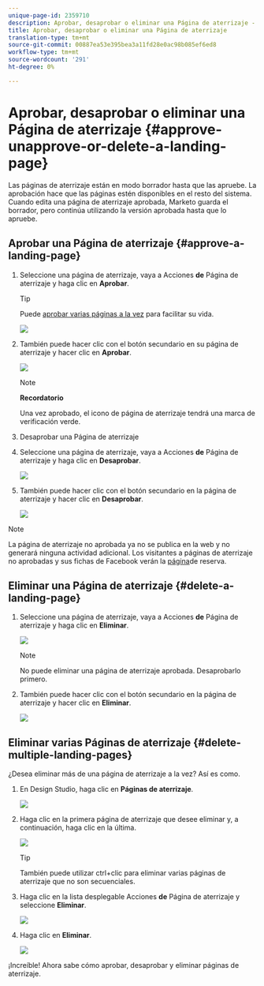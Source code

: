 ```yaml
---
unique-page-id: 2359710
description: Aprobar, desaprobar o eliminar una Página de aterrizaje - Documentos de marketing - Documentación del producto
title: Aprobar, desaprobar o eliminar una Página de aterrizaje
translation-type: tm+mt
source-git-commit: 00887ea53e395bea3a11fd28e0ac98b085ef6ed8
workflow-type: tm+mt
source-wordcount: '291'
ht-degree: 0%

---
```



# Aprobar, desaprobar o eliminar una Página de aterrizaje {#approve-unapprove-or-delete-a-landing-page}

Las páginas de aterrizaje están en modo borrador hasta que las apruebe. La aprobación hace que las páginas estén disponibles en el resto del sistema. Cuando edita una página de aterrizaje aprobada, Marketo guarda el borrador, pero continúa utilizando la versión aprobada hasta que lo apruebe.

## Aprobar una Página de aterrizaje {#approve-a-landing-page}

1. Seleccione una página de aterrizaje, vaya a Acciones **de** Página de aterrizaje y haga clic en **Aprobar**.

   >[!TIP]
   >
   >Puede [aprobar varias páginas a la vez](../../../../product-docs/demand-generation/landing-pages/landing-page-actions/approve-multiple-landing-pages-at-once.md) para facilitar su vida.

   ![](assets/image2014-9-16-15-3a28-3a22.png)

1. También puede hacer clic con el botón secundario en su página de aterrizaje y hacer clic en **Aprobar**.

   ![](assets/image2014-9-16-15-3a30-3a4.png)

   >[!NOTE]
   >
   >**Recordatorio**
   >
   >
   >Una vez aprobado, el icono de página de aterrizaje tendrá una marca de verificación verde.

1. Desaprobar una Página de aterrizaje
1. Seleccione una página de aterrizaje, vaya a Acciones **de** Página de aterrizaje y haga clic en **Desaprobar**.

   ![](assets/image2014-9-16-15-3a31-3a8.png)

1. También puede hacer clic con el botón secundario en la página de aterrizaje y hacer clic en **Desaprobar**.

   ![](assets/image2014-9-16-15-3a31-3a34.png)

>[!NOTE]
>
>La página de aterrizaje no aprobada ya no se publica en la web y no generará ninguna actividad adicional. Los visitantes a páginas de aterrizaje no aprobadas y sus fichas de Facebook verán la [página](../../../../product-docs/administration/settings/set-a-fallback-page.md)de reserva.

## Eliminar una Página de aterrizaje {#delete-a-landing-page}

1. Seleccione una página de aterrizaje, vaya a Acciones **de** Página de aterrizaje y haga clic en **Eliminar**.

   ![](assets/image2014-9-16-15-3a49-3a59.png)

   >[!NOTE]
   >
   >No puede eliminar una página de aterrizaje aprobada. Desaprobarlo primero.

1. También puede hacer clic con el botón secundario en la página de aterrizaje y hacer clic en **Eliminar**.

   ![](assets/image2014-9-16-15-3a50-3a40.png)

## Eliminar varias Páginas de aterrizaje {#delete-multiple-landing-pages}

¿Desea eliminar más de una página de aterrizaje a la vez? Así es como.

1. En Design Studio, haga clic en **Páginas de aterrizaje**.

   ![](assets/one.png)

1. Haga clic en la primera página de aterrizaje que desee eliminar y, a continuación, haga clic en la última.

   ![](assets/two.png)

   >[!TIP]
   >
   >También puede utilizar ctrl+clic para eliminar varias páginas de aterrizaje que no son secuenciales.

1. Haga clic en la lista desplegable Acciones **de** Página de aterrizaje y seleccione **Eliminar**.

   ![](assets/three.png)

1. Haga clic en **Eliminar**.

   ![](assets/four.png)

¡Increíble! Ahora sabe cómo aprobar, desaprobar y eliminar páginas de aterrizaje.
